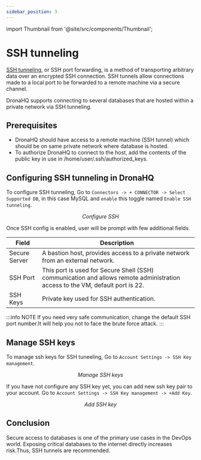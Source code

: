 ```yaml
---
sidebar_position: 3
---
```

import Thumbnail from '@site/src/components/Thumbnail';

# SSH tunneling
[SSH tunneling](https://en.wikipedia.org/wiki/Tunneling_protocol#Secure_Shell_tunneling), or SSH port forwarding, is a method of transporting arbitrary data over an encrypted SSH connection. SSH tunnels allow connections made to a local port to be forwarded to a remote machine via a secure channel.

DronaHQ supports connecting to several databases that are hosted within a private network via SSH tunneling.

## Prerequisites
- DronaHQ should have access to a remote machine (SSH tunnel) which should be on same private network where database is hosted.
- To authorize DronaHQ to connect to the host, add the contents of the public key in use in /home/user/.ssh/authorized_keys.

## Configuring SSH tunneling in DronaHQ
To configure SSH tunneling, Go to `Connectors -> + CONNECTOR -> Select Supported DB`, in this case MySQL and `enable` this toggle named `Enable SSH tunneling`.

<figure>
  <Thumbnail src="/img/connecting-datasource/concepts/ssh-tunnel/ssh_tunnel.png" alt="Configure SSH" width='75%' />
  <figcaption align = "center"><i>Configure SSH</i></figcaption>
</figure>

Once SSH config is enabled, user will be prompt with few additional fields.

| Field  | Description                                                                                           |
|-------|-------------------------------------------------------------------------------------------------------|
| Secure Server  | A bastion host, provides access to a private network from an external network.
| SSH Port  |  This port is used for Secure Shell (SSH) communication and allows remote administration access to the VM, default port is 22.|
| SSH Keys | Private key used for SSH authentication. |

:::info NOTE
If you need very safe communication, change the default SSH port number.It will help you not to face the brute force attack.
:::

## Manage SSH keys
To manage ssh keys for SSH tuneeling, Go to `Account Settings -> SSH Key management`.

<figure>
  <Thumbnail src="/img/connecting-datasource/concepts/ssh-tunnel/manage_sshkey.png" alt="Manage SSH key" width='75%' />
  <figcaption align = "center"><i>Manage SSH keys</i></figcaption>
</figure>

If you have not configure any SSH key yet, you can add new ssh key pair to your account.
Go to `Account Settings -> SSH Key management -> +Add Key`.

<figure>
  <Thumbnail src="/img/connecting-datasource/concepts/ssh-tunnel/add_sshkey.png" alt="Add SSH key" width='75%' />
  <figcaption align = "center"><i>Add SSH key</i></figcaption>
</figure>

## Conclusion
Secure access to databases is one of the primary use cases in the DevOps world. Exposing critical databases to the internet directly increases risk.Thus, SSH tunnels are recommended.



